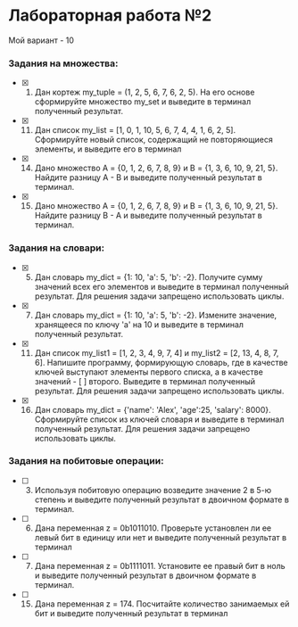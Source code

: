 # Лабораторная работа №2

Мой вариант - 10

### Задания на множества:

- [x] 1. Дан кортеж my_tuple = (1, 2, 5, 6, 7, 6, 2, 5). На его основе сформируйте множество my_set и выведите в терминал полученный результат.

- [x] 11. Дан список my_list = [1, 0, 1, 10, 5, 6, 7, 4, 4, 1, 6, 2, 5]. Сформируйте
новый список, содержащий не повторяющиеся элементы, и выведите его
в терминал

- [x] 14. Дано множество A = {0, 1, 2, 6, 7, 8, 9} и B = {1, 3, 6, 10, 9, 21, 5}. Найдите разницу A - B и выведите полученный результат в терминал.

- [x] 15. Дано множество A = {0, 1, 2, 6, 7, 8, 9} и B = {1, 3, 6, 10, 9, 21, 5}. Найдите разницу B - A и выведите полученный результат в терминал. 


### Задания на словари:


- [x] 5. Дан словарь my_dict = {1: 10, 'a': 5, 'b': -2}. Получите сумму значений
всех его элементов и выведите в терминал полученный результат. Для
решения задачи запрещено использовать циклы.

- [x] 7. Дан словарь my_dict = {1: 10, 'a': 5, 'b': -2}. Измените значение,
хранящееся по ключу 'a' на 10 и выведите в терминал полученный
результат.

- [x] 11. Дан список my_list1 = [1, 2, 3, 4, 9, 7, 4] и my_list2 = [2, 13, 4, 8, 7, 6].
Напишите программу, формирующую словарь, где в качестве ключей
выступают элементы первого списка, а в качестве значений - [ ] второго.
Выведите в терминал полученный результат. Для решения задачи
запрещено использовать циклы.

- [x] 16. Дан словарь my_dict = {'name': 'Alex', 'age':25, 'salary': 8000}.
Сформируйте список из ключей словаря и выведите в терминал
полученный результат. Для решения задачи запрещено использовать
циклы.



### Задания на побитовые операции:


- [ ] 3. Используя побитовую операцию возведите значение 2 в 5-ю степень
и выведите полученный результат в двоичном формате в терминал.

- [ ] 6. Дана переменная z = 0b1011010. Проверьте установлен ли ее левый
бит в единицу или нет и выведите полученный результат в терминал

- [ ] 7. Дана переменная z = 0b1111011. Установите ее правый бит в ноль и
выведите полученный результат в двоичном формате в терминал.

- [ ] 15. Дана переменная z = 174. Посчитайте количество занимаемых ей бит
и выведите полученный результат в терминал
